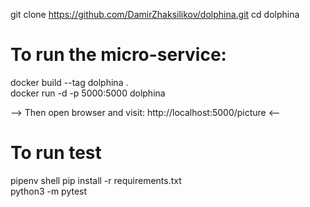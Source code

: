 git clone https://github.com/DamirZhaksilikov/dolphina.git 
cd dolphina

# To run the micro-service:
docker build --tag dolphina .  
docker run -d -p 5000:5000 dolphina

--> Then open browser and visit: http://localhost:5000/picture  <--

# To run test
pipenv shell 
pip install -r requirements.txt   
python3 -m pytest
